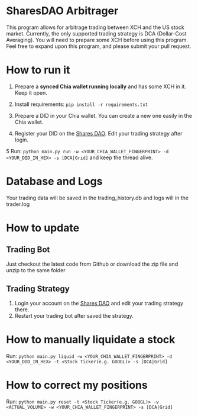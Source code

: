 # SharesDAO Arbitrager
This program allows for arbitrage trading between XCH and the US stock market. Currently, the only supported trading strategy is DCA (Dollar-Cost Averaging). You will need to prepare some XCH before using this program. Feel free to expand upon this program, and please submit your pull request.


# How to run it
1. Prepare a **synced Chia wallet running locally** and has some XCH in it. Keep it open.

2. Install requirements: `pip install -r requirements.txt`

3. Prepare a DID in your Chia wallet. You can create a new one easily in the Chia wallet.

4. Register your DID on the [Shares DAO](https://www.sharesdao.com). Edit your trading strategy after login.

5 Run: `python main.py run -w <YOUR_CHIA_WALLET_FINGERPRINT> -d <YOUR_DID_IN_HEX> -s [DCA|Grid]` and keep the thread alive.

# Database and Logs
Your trading data will be saved in the trading_history.db and logs will in the trader.log

# How to update
## Trading Bot
Just checkout the latest code from Github or download the zip file and unzip to the same folder

## Trading Strategy
1. Login your account on the [Shares DAO](https://www.sharesdao.com) and edit your trading strategy there.
2. Restart your trading bot after saved the strategy.

# How to manually liquidate a stock
Run: `python main.py liquid -w <YOUR_CHIA_WALLET_FINGERPRINT> -d <YOUR_DID_IN_HEX> -t <Stock Ticker(e.g. GOOGL)> -s [DCA|Grid]`

# How to correct my positions
Run: `python main.py reset -t <Stock Ticker(e.g. GOOGL)> -v <ACTUAL_VOLUME> -w <YOUR_CHIA_WALLET_FINGERPRINT> -s [DCA|Grid]`
